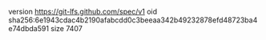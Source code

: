 version https://git-lfs.github.com/spec/v1
oid sha256:6e1943cdac4b2190afabcdd0c3beeaa342b49232878efd48723ba4e74dbda591
size 7407
